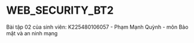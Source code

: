 # WEB_SECURITY_BT2
Bài tập 02 của sinh viên: K225480106057 - Phạm Mạnh Quỳnh - môn Bảo mật và an ninh mạng
